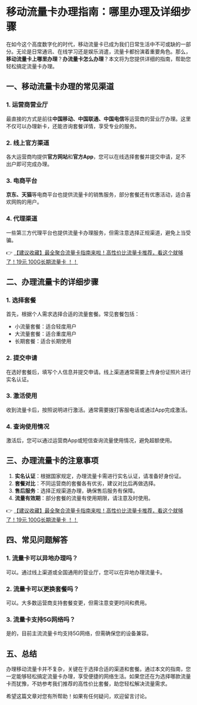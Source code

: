 # 移动流量卡办理指南：哪里办理及详细步骤

在如今这个高度数字化的时代，移动流量卡已成为我们日常生活中不可或缺的一部分。无论是日常通讯、在线学习还是娱乐消遣，流量卡都扮演着重要角色。那么，**移动流量卡上哪里办理**？**办流量卡怎么办理**？本文将为您提供详细的指南，帮助您轻松搞定流量卡办理。

## 一、移动流量卡办理的常见渠道

### 1. 运营商营业厅
最直接的方式是前往**中国移动、中国联通、中国电信**等运营商的营业厅办理。这里不仅可以办理新卡，还能咨询套餐详情，享受专业的服务。

### 2. 线上官方渠道
各大运营商均提供**官方网站**和**官方App**，您可以在线选择套餐并提交申请，足不出户即可完成办理。

### 3. 电商平台
**京东、天猫**等电商平台也提供流量卡的销售服务，部分套餐还有优惠活动，适合喜欢网购的用户。

### 4. 代理渠道
一些第三方代理平台也提供流量卡办理服务，但需注意选择正规渠道，避免上当受骗。

👉 [【建议收藏】最全聚合流量卡指南来啦！高性价比流量卡推荐，看这个就够了！19元 100G长期流量卡 ！！](https://bit.ly/Liuliangka)

## 二、办理流量卡的详细步骤

### 1. 选择套餐
首先，根据个人需求选择合适的流量套餐。常见套餐包括：
- 小流量套餐：适合轻度用户
- 大流量套餐：适合重度用户
- 长期套餐：适合长期使用

### 2. 提交申请
在选好套餐后，填写个人信息并提交申请。线上渠道通常需要上传身份证照片进行实名认证。

### 3. 激活使用
收到流量卡后，按照说明进行激活。通常需要拨打客服电话或通过App完成激活。

### 4. 查询使用情况
激活后，您可以通过运营商App或短信查询流量使用情况，避免超额使用。

## 三、办理流量卡的注意事项

1. **实名认证**：根据国家规定，办理流量卡需进行实名认证，请准备好身份证。
2. **套餐对比**：不同运营商的套餐各有优劣，建议对比后再做选择。
3. **售后服务**：选择正规渠道办理，确保售后服务有保障。
4. **流量有效期**：部分套餐的流量有使用期限，请注意及时使用。

👉 [【建议收藏】最全聚合流量卡指南来啦！高性价比流量卡推荐，看这个就够了！19元 100G长期流量卡 ！！](https://bit.ly/Liuliangka)

## 四、常见问题解答

### 1. 流量卡可以异地办理吗？
可以。通过线上渠道或全国通用的营业厅，您可以在异地办理流量卡。

### 2. 流量卡可以更换套餐吗？
可以。大多数运营商支持套餐变更，但需注意变更时间和费用。

### 3. 流量卡支持5G网络吗？
是的，目前主流流量卡均支持5G网络，但需确保您的设备兼容。

## 五、总结

办理移动流量卡并不复杂，关键在于选择合适的渠道和套餐。通过本文的指南，您一定能够轻松搞定流量卡办理，享受便捷的网络生活。如果您还在为选择哪款流量卡而犹豫，不妨参考我们推荐的高性价比套餐，助您轻松解决流量需求。

希望这篇文章对您有所帮助！如果有任何疑问，欢迎留言讨论。